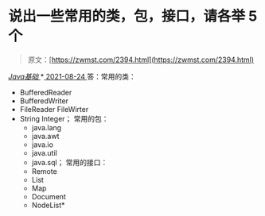 <!--yml
category: 未分类
date: 0001-01-01 00:00:00
--->

# 说出一些常用的类，包，接口，请各举 5 个

> 原文：[https://zwmst.com/2394.html](https://zwmst.com/2394.html)

   [ *Java基础* ](https://zwmst.com/java%e5%9f%ba%e7%a1%80)*[ <time datetime="2021-08-24T08:30:11+08:00"> 2021-08-24 </time> ](https://zwmst.com/2394.html)  答：常用的类：

*   BufferedReader
*   BufferedWriter
*   FileReader FileWirter
*   String Integer；
    常用的包：
    *   java.lang
    *   java.awt
    *   java.io
    *   java.util
    *   java.sql；
        常用的接口：
    *   Remote
    *   List
    *   Map
    *   Document
    *   NodeList*
